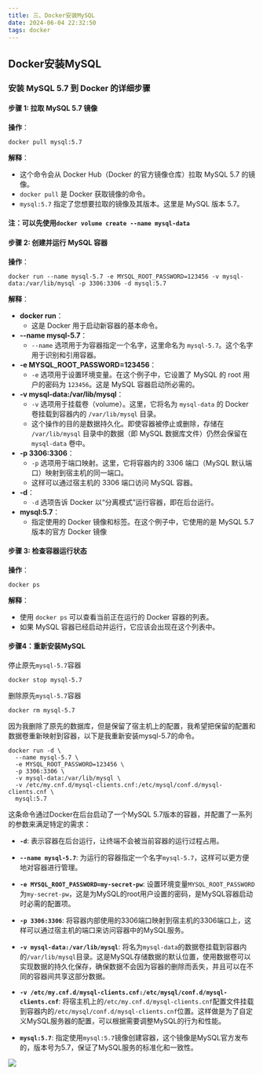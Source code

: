 ```yaml
---
title: 三、Docker安装MySQL
date: 2024-06-04 22:32:50
tags: docker
---
```


## Docker安装MySQL

### 安装 MySQL 5.7 到 Docker 的详细步骤

#### 步骤 1: 拉取 MySQL 5.7 镜像

**操作**：

```shell
docker pull mysql:5.7
```

**解释**：

- 这个命令会从 Docker Hub（Docker 的官方镜像仓库）拉取 MySQL 5.7 的镜像。
- `docker pull` 是 Docker 获取镜像的命令。
- `mysql:5.7` 指定了您想要拉取的镜像及其版本。这里是 MySQL 版本 5.7。

#### 注：可以先使用`docker volume create --name mysql-data`

#### 步骤 2: 创建并运行 MySQL 容器

**操作**：

```shell
docker run --name mysql-5.7 -e MYSQL_ROOT_PASSWORD=123456 -v mysql-data:/var/lib/mysql -p 3306:3306 -d mysql:5.7
```

**解释**：

- **docker run**：
  - 这是 Docker 用于启动新容器的基本命令。
- **--name mysql-5.7**：
  - `--name` 选项用于为容器指定一个名字，这里命名为 `mysql-5.7`。这个名字用于识别和引用容器。
- **-e MYSQL_ROOT_PASSWORD=123456**：
  - `-e` 选项用于设置环境变量。在这个例子中，它设置了 MySQL 的 root 用户的密码为 `123456`。这是 MySQL 容器启动所必需的。
- **-v mysql-data:/var/lib/mysql**：
  - `-v` 选项用于挂载卷（volume）。这里，它将名为 `mysql-data` 的 Docker 卷挂载到容器内的 `/var/lib/mysql` 目录。
  - 这个操作的目的是数据持久化。即使容器被停止或删除，存储在 `/var/lib/mysql` 目录中的数据（即 MySQL 数据库文件）仍然会保留在 `mysql-data` 卷中。
- **-p 3306:3306**：
  - `-p` 选项用于端口映射。这里，它将容器内的 3306 端口（MySQL 默认端口）映射到宿主机的同一端口。
  - 这样可以通过宿主机的 3306 端口访问 MySQL 容器。
- **-d**：
  - `-d` 选项告诉 Docker 以“分离模式”运行容器，即在后台运行。
- **mysql:5.7**：
  - 指定使用的 Docker 镜像和标签。在这个例子中，它使用的是 MySQL 5.7 版本的官方 Docker 镜像

#### 步骤 3: 检查容器运行状态

**操作**：

```shell
docker ps
```

**解释**：

- 使用 `docker ps` 可以查看当前正在运行的 Docker 容器的列表。
- 如果 MySQL 容器已经启动并运行，它应该会出现在这个列表中。

#### 步骤4：重新安装MySQL

停止原先`mysql-5.7`容器

```shell
docker stop mysql-5.7
```

删除原先`mysql-5.7`容器

```shell
docker rm mysql-5.7
```

因为我删除了原先的数据库，但是保留了宿主机上的配置，我希望把保留的配置和数据卷重新映射到容器，以下是我重新安装mysql-5.7的命令。

```shell
docker run -d \
  --name mysql-5.7 \
  -e MYSQL_ROOT_PASSWORD=123456 \
  -p 3306:3306 \
  -v mysql-data:/var/lib/mysql \
  -v /etc/my.cnf.d/mysql-clients.cnf:/etc/mysql/conf.d/mysql-clients.cnf \
  mysql:5.7
```

这条命令通过Docker在后台启动了一个MySQL 5.7版本的容器，并配置了一系列的参数来满足特定的需求：

* **`-d`**: 表示容器在后台运行，让终端不会被当前容器的运行过程占用。

* **`--name mysql-5.7`**: 为运行的容器指定一个名字`mysql-5.7`，这样可以更方便地对容器进行管理。

* **`-e MYSQL_ROOT_PASSWORD=my-secret-pw`**: 设置环境变量`MYSQL_ROOT_PASSWORD`为`my-secret-pw`，这是为MySQL的root用户设置的密码，是MySQL容器启动时必需的配置项。

* **`-p 3306:3306`**: 将容器内部使用的3306端口映射到宿主机的3306端口上，这样可以通过宿主机的端口来访问容器中的MySQL服务。

* **`-v mysql-data:/var/lib/mysql`**: 将名为`mysql-data`的数据卷挂载到容器内的`/var/lib/mysql`目录。这是MySQL存储数据的默认位置，使用数据卷可以实现数据的持久化保存，确保数据不会因为容器的删除而丢失，并且可以在不同的容器间共享这部分数据。

* **`-v /etc/my.cnf.d/mysql-clients.cnf:/etc/mysql/conf.d/mysql-clients.cnf`**: 将宿主机上的`/etc/my.cnf.d/mysql-clients.cnf`配置文件挂载到容器内的`/etc/mysql/conf.d/mysql-clients.cnf`位置。这样做是为了自定义MySQL服务器的配置，可以根据需要调整MySQL的行为和性能。

* **`mysql:5.7`**: 指定使用`mysql:5.7`镜像创建容器，这个镜像是MySQL官方发布的，版本号为5.7，保证了MySQL服务的标准化和一致性。

![](https://qinyunjian-1316017204.cos.ap-guangzhou.myqcloud.com/images/typora/about.png)

